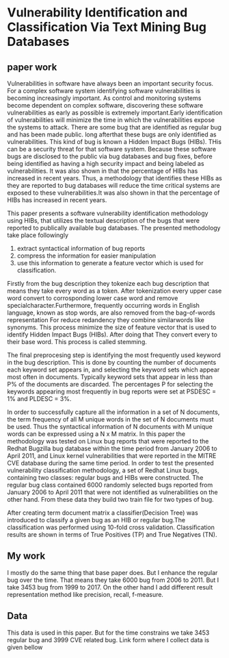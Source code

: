 # Vulnerability Identification and Classification Via Text Mining Bug Databases

## paper work 
Vulnerabilities in software have always been an important security focus. For a complex software system identifying software vulnerabilities is becoming increasingly important. As control and monitoring systems become dependent on complex software, discovering these software vulnerabilities as early as possible is extremely important.Early identification of vulnerabilities will minimize the time in which the vulnerabilities expose the systems to attack. There are some bug that are identified as regular bug and has been made public. long afterthat these bugs are only identified as vulnerabilities. This kind of bug is known a Hidden Impact Bugs (HIBs). THis can be a security threat for that software system. Because these software bugs are disclosed to the public via bug databases and bug fixes, before being  identified as having a high security impact and being labeled as vulnerabilities. It was also shown in that the percentage of HIBs
has increased in recent years. Thus, a methodology that identifies these HIBs as they are reported to bug databases will reduce the time 
critical systems are exposed to these vulnerabilities.It was also shown in that the percentage of HIBs has increased in recent years. 
 
This paper presents a software vulnerability identification methodology using HIBs, that utilizes the textual description of the bugs
that were reported to publically available bug databases. The presented methodology take place followingly
1) extract syntactical information of bug reports
2) compress the information for easier manipulation 
3) use this information to generate a feature vector which is used for classification.

Firstly from the bug description they tokenize each bug description that means they take every word as  a token. After tokenization every upper case word convert to corrosponding lower case word and remove specialcharacter.Furthermore, frequently occurring words in English
language, known as stop words, are also removed from the bag-of-words representation For reduce redandency they combine similarwords like synonyms. This process minimize the size of feature vector that is used to identify  Hidden Impact Bugs (HIBs). After doing that  They convert every to their base word. This process is called stemming. 

The final preprocesing step is identifying the most frequently used keyword in the bug description. This is done by counting the number of documents each keyword set appears in, and selecting the keyword sets which appear most often in documents. Typically keyword sets that appear in less than P% of the documents are discarded. The percentages P for selecting the keywords appearing most frequently in bug reports were set at PSDESC = 1% and PLDESC = 3%.

In order to successfully capture all the information in a set of N documents, the term frequency of all M unique words in the set of N documents must be used. Thus the syntactical information of N documents with M unique words can be expressed using a N x M matrix. In this paper the methodology was tested on Linux bug reports that were reported to the Redhat Bugzilla bug database within the time period from January 2006 to April 2011, and Linux kernel vulnerabilities that were reported in the MITRE CVE database during the same time period. In order to test the presented vulnerability classification methodology, a set of Redhat Linux bugs, containing two classes: regular bugs and HIBs were constructed. The regular bug class contained 6000 randomly selected bugs reported from January 2006 to April 2011 that were not identified as vulnerabilities on the other hand. From these data they build two train file for two types of bug. 

After creating term document matrix a classifier(Decision Tree) was introduced to classify a given bug as an HIB or regular bug.The classification was performed using 10-fold cross validation. Classification results are shown in terms of True Positives (TP) and True Negatives (TN).

## My work
I mostly do the same thing that base paper does. But I enhance the regular bug over the time. That means they take 6000 bug from 2006 to 2011. But I take 3453 bug from 1999 to 2017. On the other hand I add different result representation method like precision, recall, f-measure.

## Data
This data is used in this paper. But for the time constrains we take 3453 regular bug and 3999 CVE related bug. Link form where I collect data is given bellow

